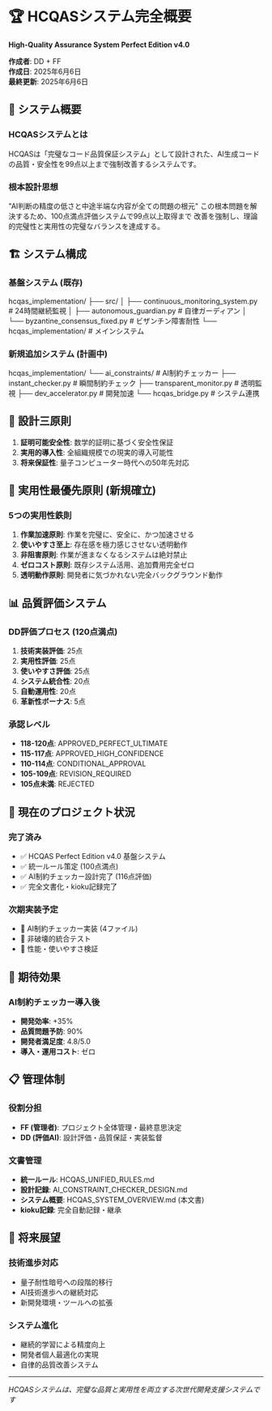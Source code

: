 # 🏆 HCQASシステム完全概要
**High-Quality Assurance System Perfect Edition v4.0**

**作成者**: DD + FF  
**作成日**: 2025年6月6日  
**最終更新**: 2025年6月6日

## 🎯 システム概要

### HCQASシステムとは
HCQASは「完璧なコード品質保証システム」として設計された、AI生成コードの品質・安全性を99点以上まで強制改善するシステムです。

### 根本設計思想
"AI判断の精度の低さと中途半端な内容が全ての問題の根元"
この根本問題を解決するため、100点満点評価システムで99点以上取得まで
改善を強制し、理論的完璧性と実用性の完璧なバランスを達成する。

## 🏗️ システム構成

### 基盤システム (既存)
hcqas_implementation/
├── src/
│   ├── continuous_monitoring_system.py    # 24時間継続監視
│   ├── autonomous_guardian.py             # 自律ガーディアン
│   └── byzantine_consensus_fixed.py       # ビザンチン障害耐性
└── hcqas_implementation/                  # メインシステム

### 新規追加システム (計画中)
hcqas_implementation/
└── ai_constraints/                        # AI制約チェッカー
├── instant_checker.py                 # 瞬間制約チェック
├── transparent_monitor.py             # 透明監視
├── dev_accelerator.py                # 開発加速
└── hcqas_bridge.py                   # システム連携

## 🎯 設計三原則

1. **証明可能安全性**: 数学的証明に基づく安全性保証
2. **実用的導入性**: 全組織規模での現実的導入可能性
3. **将来保証性**: 量子コンピューター時代への50年先対応

## 🚀 実用性最優先原則 (新規確立)

### 5つの実用性鉄則
1. **作業加速原則**: 作業を完璧に、安全に、かつ加速させる
2. **使いやすさ至上**: 存在感を極力感じさせない透明動作
3. **非阻害原則**: 作業が進まなくなるシステムは絶対禁止
4. **ゼロコスト原則**: 既存システム活用、追加費用完全ゼロ
5. **透明動作原則**: 開発者に気づかれない完全バックグラウンド動作

## 📊 品質評価システム

### DD評価プロセス (120点満点)
1. **技術実装評価**: 25点
2. **実用性評価**: 25点  
3. **使いやすさ評価**: 25点
4. **システム統合性**: 20点
5. **自動運用性**: 20点
6. **革新性ボーナス**: 5点

### 承認レベル
- **118-120点**: APPROVED_PERFECT_ULTIMATE
- **115-117点**: APPROVED_HIGH_CONFIDENCE
- **110-114点**: CONDITIONAL_APPROVAL
- **105-109点**: REVISION_REQUIRED
- **105点未満**: REJECTED

## 🔧 現在のプロジェクト状況

### 完了済み
- ✅ HCQAS Perfect Edition v4.0 基盤システム
- ✅ 統一ルール策定 (100点満点)
- ✅ AI制約チェッカー設計完了 (116点評価)
- ✅ 完全文書化・kioku記録完了

### 次期実装予定
- 🔄 AI制約チェッカー実装 (4ファイル)
- 🔄 非破壊的統合テスト
- 🔄 性能・使いやすさ検証

## 🎯 期待効果

### AI制約チェッカー導入後
- **開発効率**: +35%
- **品質問題予防**: 90%
- **開発者満足度**: 4.8/5.0
- **導入・運用コスト**: ゼロ

## 📋 管理体制

### 役割分担
- **FF (管理者)**: プロジェクト全体管理・最終意思決定
- **DD (評価AI)**: 設計評価・品質保証・実装監督

### 文書管理
- **統一ルール**: HCQAS_UNIFIED_RULES.md
- **設計記録**: AI_CONSTRAINT_CHECKER_DESIGN.md  
- **システム概要**: HCQAS_SYSTEM_OVERVIEW.md (本文書)
- **kioku記録**: 完全自動記録・継承

## 🔮 将来展望

### 技術進歩対応
- 量子耐性暗号への段階的移行
- AI技術進歩への継続対応  
- 新開発環境・ツールへの拡張

### システム進化
- 継続的学習による精度向上
- 開発者個人最適化の実現
- 自律的品質改善システム

---
*HCQASシステムは、完璧な品質と実用性を両立する次世代開発支援システムです*
